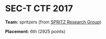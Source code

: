 # SEC-T CTF 2017

**Team:** spritzers (from [SPRITZ Research Group](http://spritz.math.unipd.it/))

**Placement:** 6th (2925 points)
